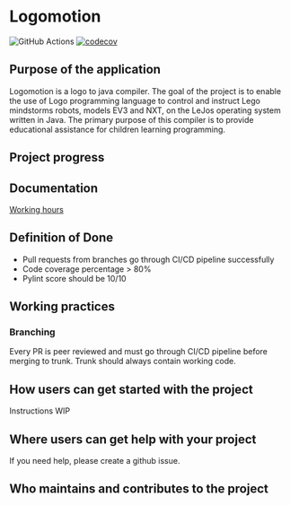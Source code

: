 # Logomotion

![GitHub Actions](https://github.com/logo-to-lego/logomotion/actions/workflows/main.yml/badge.svg)
[![codecov](https://codecov.io/gh/logo-to-lego/logomotion/branch/main/graph/badge.svg?token=UTNJ6PS64G)](https://codecov.io/gh/logo-to-lego/logomotion)

## Purpose of the application
Logomotion is a logo to java compiler. The goal of the project is to enable the use of Logo programming language to control and instruct Lego mindstorms robots, models EV3 and NXT, on the LeJos operating system written in Java. The primary purpose of this compiler is to provide educational assistance for children learning programming.

## Project progress

## Documentation

[Working hours](https://docs.google.com/spreadsheets/d/12jyUsrNQjnxRyR_zxs0hcPKDV8_77uyjEEaTHGnhgDI/edit?usp=sharing)

## Definition of Done

* Pull requests from branches go through CI/CD pipeline successfully
* Code coverage percentage > 80%
* Pylint score should be 10/10


## Working practices

### Branching

Every PR is peer reviewed and must go through CI/CD pipeline before merging to trunk. Trunk should always contain working code.

## How users can get started with the project

Instructions WIP

## Where users can get help with your project
If you need help, please create a github issue.

## Who maintains and contributes to the project

